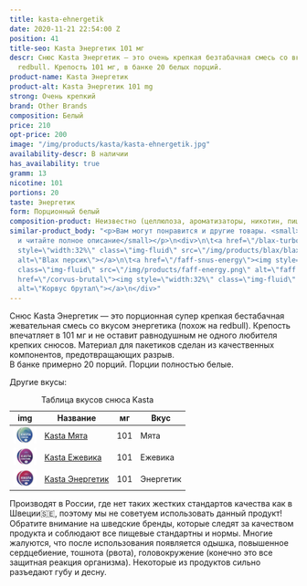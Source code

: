 ```yaml
---
title: kasta-ehnergetik
date: 2020-11-21 22:54:00 Z
position: 41
title-seo: Kasta Энергетик 101 мг
descr: Снюс Kasta Энергетик — это очень крепкая безтабачная смесь со вкусом напитка
  redbull. Крепость 101 мг, в банке 20 белых порций.
product-name: Kasta Энергетик
product-alt: Kasta Энергетик 101 mg
strong: Очень крепкий
brand: Other Brands
composition: Белый
price: 210
opt-price: 200
image: "/img/products/kasta/kasta-ehnergetik.jpg"
availability-descr: В наличии
has_availability: true
gramm: 13
nicotine: 101
portions: 20
taste: Энергетик
form: Порционный белый
composition-product: Неизвестно (целлюлоза, ароматизаторы, никотин, пищевые добавки)
similar-product_body: "<p>Вам могут понравится и другие товары. <small>Жмите на картинки
  и читайте полное описание</small></p>\n<div>\n\t<a href=\"/blax-turbo-peach\"><img
  style=\"width:32%\" class=\"img-fluid\" src=\"/img/products/blax/blax-turbo-peach.png\"
  alt=\"Blax персик\"></a>\n\t<a href=\"/faff-snus-energy\"><img style=\"width:32%\"
  class=\"img-fluid\" src=\"/img/products/faff-energy.png\" alt=\"faff energy\"></a>\n\t<a
  href=\"/corvus-brutal\"><img style=\"width:32%\" class=\"img-fluid\" src=\"/img/products/corvus-brutal-snus.jpg\"
  alt=\"Корвус брутал\"></a>\n</div>"
---
```


Снюс Kasta Энергетик — это порционная супер крепкая бестабачная жевательная смесь со вкусом энергетика (похож на redbull). Крепость впечатляет в 101 мг и не оставит равнодушным не одного любителя крепких снюсов. Материал для пакетиков сделан из качественных компонентов, предотвращающих разрыв.<br>
В банке примерно 20 порций. Порции полностью белые.

Другие вкусы:
<table class="table table-sm">
	<caption>Таблица вкусов снюса Kasta</caption>
	<thead>
		<tr>
			<th scope="col">img</th>
			<th scope="col">Название</th>
			<th scope="col">мг</th>
			<th scope="col">Вкус</th>
		</tr>
	</thead>
	<tbody>
		<tr>
			<td><a href="/kasta-mint"><img style="width: 40px" src="/img/products/kasta/kasta-mint.jpg" alt="kasta mint"></a></td>
			<td><a href="/kasta-mint">Kasta Мята</a></td>
			<td>101</td>
			<td>Мята</td>
		</tr>
		<tr>
			<td><a href="/kasta-ezhevika"><img style="width: 40px" src="/img/products/kasta/kasta-ezhevika.jpg" alt="kasta ezhevika"></a></td>
			<td><a href="/kasta-ezhevika">Kasta Ежевика</a></td>
			<td>101</td>
			<td>Ежевика</td>
		</tr>
		<tr>
			<td><a href="/kasta-ehnergetik"><img style="width: 40px" src="/img/products/kasta/kasta-ehnergetik.jpg" alt="kasta energetik"></a></td>
			<td><a href="/kasta-ehnergetik">Kasta Энергетик</a></td>
			<td>101</td>
			<td>Энергетик</td>
		</tr>
	</tbody>
</table>

Производят в России, где нет таких жестких стандартов качества как в Швеции🇸🇪, поэтому мы не советуем использовать данный продукт! Обратите внимание на шведские бренды, которые следят за качеством продукта и соблюдают все пищевые стандартны и нормы. Многие жалуются, что после использования появляется одышка, повышенное сердцебиение, тошнота (рвота), головокружение (конечно это все защитная реакция организма). Некоторые из продуктов сильно разъедают губу и десну.